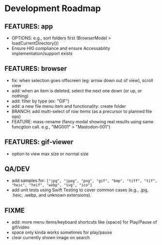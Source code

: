 # Development Roadmap

## FEATURES: app

- OPTIONS: e.g., sort folders first (BrowserModel > loadCurrentDirectory())
- Ensure HIG compliance and ensure Accessability implementation/support exists

## FEATURES: browser

- fix: when selection goes offscreen (eg: arrow down out of view), scroll view
- add: when an item is deleted, select the next one down (or up, or nothing)
- add: filter by type (ex: "GIF")
- add: a new file menu item and functionality: create folder
- BRANCH: add multi-select of row items (as a precursor to planned file ops)
- FEATURE: mass-rename (fancy modal showing real results using same funcgtion call. e.g., "IMG001" > "Mastodon-001")

## FEATURES: gif-viewer

- option to view max size or normal size

## QA/DEV

- add samples for: `["jpg", "jpeg", "png", "gif", "bmp", "tiff", "tif", "heic", "heif", "webp", "svg", "ico"]`
- add unit tests using Swift Testing to cover common cases (e.g., .jpg, .heic, .webp, and unknown extensions).

## FIXME

- add: more menu items/keyboard shortcuts like {space} for Play/Pause of gif/video
- space only kinda works sometimes for play/pause
- clear currently shown image on search
